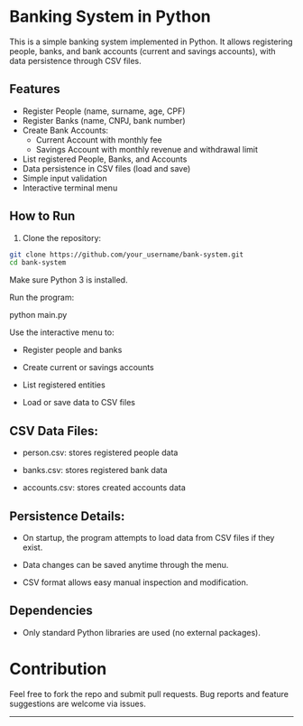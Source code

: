 # Banking System in Python

This is a simple banking system implemented in Python. It allows registering people, banks, and bank accounts (current and savings accounts), with data persistence through CSV files.

## Features

- Register People (name, surname, age, CPF)
- Register Banks (name, CNPJ, bank number)
- Create Bank Accounts:
  - Current Account with monthly fee
  - Savings Account with monthly revenue and withdrawal limit
- List registered People, Banks, and Accounts
- Data persistence in CSV files (load and save)
- Simple input validation
- Interactive terminal menu

## How to Run

1. Clone the repository:

```bash
git clone https://github.com/your_username/bank-system.git
cd bank-system
```
Make sure Python 3 is installed.

Run the program:

python main.py

Use the interactive menu to:

- Register people and banks

- Create current or savings accounts

- List registered entities

- Load or save data to CSV files

## CSV Data Files:
- person.csv: stores registered people data

- banks.csv: stores registered bank data

- accounts.csv: stores created accounts data

## Persistence Details:
- On startup, the program attempts to load data from CSV files if they exist.

- Data changes can be saved anytime through the menu.

- CSV format allows easy manual inspection and modification.

## Dependencies
- Only standard Python libraries are used (no external packages).

# Contribution
Feel free to fork the repo and submit pull requests. Bug reports and feature suggestions are welcome via issues.

---

